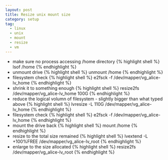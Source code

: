 ```yaml
---
layout: post
title: Resize unix mount size
category: setup
tag:
  - linux
  - unix
  - mount
  - resize
  - vm
---
```


*  make sure no process accessing /home directory
{% highlight shell %}
lsof /home
{% endhighlight %}
* unmount drive
{% highlight shell %}
unmount /home
{% endhighlight %}
* filesystem check
{% highlight shell %}
e2fsck -f /dev/mapper/vg_alice-lv_home
{% endhighlight %}
* shrink it to something enough
{% highlight shell %}
resize2fs /dev/mapper/vg_alice-lv_home 100G
{% endhighlight %}
* reduce the logical volumn of filesystem - slightly bigger than what typed above
{% highlight shell %}
lvresize -L 110G /dev/mapper/vg_alice-lv_home
{% endhighlight %}
* filesystem check
{% highlight shell %}
e2fsck -f /dev/mapper/vg_alice-lv_home
{% endhighlight %}
* mount the drive back
{% highlight shell %}
mount /home
{% endhighlight %}
* resize to the total size remained
{% highlight shell %}
lvextend -L +100%FREE /dev/mapper/vg_alice-lv_root
{% endhighlight %}
* enlarge to the size allocated
{% highlight shell %}
resize2fs /dev/mapper/vg_alice-lv_root
{% endhighlight %}
